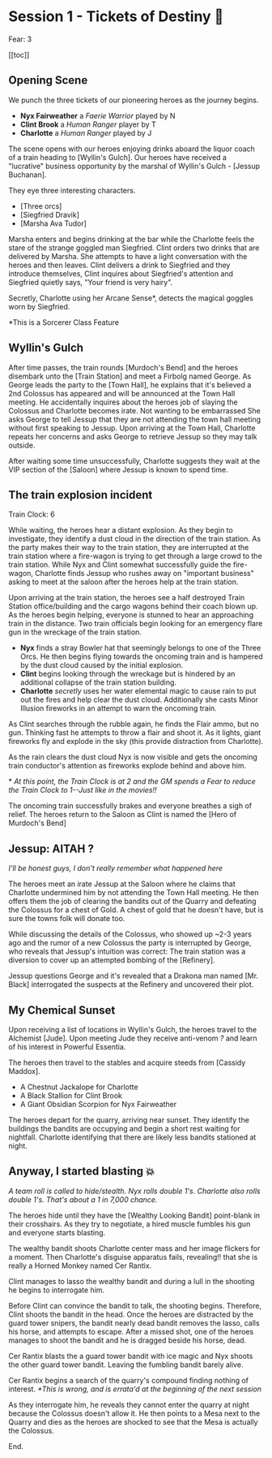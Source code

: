 <script setup>
import critical from '../critical.vue'
</script>

# Session 1 - Tickets of Destiny 🚂

Fear: 3

[[toc]]

## Opening Scene

We punch the three tickets of our pioneering heroes as the journey begins.

- **Nyx Fairweather** a _Faerie Warrior_ played by N
- **Clint Brook** a _Human Ranger_ player by T
- **Charlotte** a _Human Ranger_ played by J

The scene opens with our heroes enjoying drinks aboard the liquor coach of a train heading to [Wyllin's Gulch].  Our heroes have received a "lucrative" business opportunity by the marshal of Wyllin's Gulch - [Jessup Buchanan].

They eye three interesting characters.

- [Three orcs]
- [Siegfried Dravik]
- [Marsha Ava Tudor]

Marsha enters and begins drinking at the bar while the Charlotte feels the stare of the strange goggled man Siegfried.  Clint orders two drinks that are delivered by Marsha.  She attempts to have a light conversation with the heroes and then leaves.  Clint delivers a drink to Siegfried and they introduce themselves, Clint inquires about Siegfried's attention and Siegfried quietly says, "Your friend is very hairy".

Secretly, Charlotte using her Arcane Sense*, detects the magical goggles worn by Siegfried.

*This is a Sorcerer Class Feature

## Wyllin's Gulch

After time passes, the train rounds [Murdoch's Bend] and the heroes disembark unto the [Train Station] and meet a Firbolg named George.  As George leads the party to the [Town Hall], he explains that it's believed a 2nd Colossus has appeared and will be announced at the Town Hall meeting.  He accidentally inquires about the heroes job of slaying the Colossus and Charlotte becomes irate.  Not wanting to be embarrassed She asks George to tell Jessup that they are not attending the town hall meeting without first speaking to Jessup.  Upon arriving at the Town Hall, Charlotte repeats her concerns and asks George to retrieve Jessup so they may talk outside.

After waiting some time unsuccessfully, Charlotte suggests they wait at the VIP section of the [Saloon] where Jessup is known to spend time.

## The train explosion incident

Train Clock: 6

While waiting, the heroes hear a distant explosion.  As they begin to investigate, they identify a dust cloud in the direction of the train station.  As the party makes their way to the train station, they are interrupted at the train station where a fire-wagon is trying to get through a large crowd to the train station.  While Nyx and Clint somewhat successfully guide the fire-wagon, Charlotte finds Jessup who rushes away on "important business" asking to meet at the saloon after the heroes help at the train station.

Upon arriving at the train station, the heroes see a half destroyed Train Station office/building and the cargo wagons behind their coach blown up.  As the heroes begin helping, everyone is stunned to hear an approaching train in the distance.  Two train officials begin looking for an emergency flare gun in the wreckage of the train station.

- **Nyx** finds a stray Bowler hat<critical /> that seemingly belongs to one of the Three Orcs.  He then begins flying towards the oncoming train and is hampered by the dust cloud caused by the initial explosion.
- **Clint** begins looking through the wreckage but is hindered by an additional collapse of the train station building.
- **Charlotte** _secretly_ uses her water elemental magic to cause rain to put out the fires and help clear the dust cloud.  Additionally she casts Minor Illusion fireworks in an attempt to warn the oncoming train.

As Clint searches through the rubble again, he finds the Flair ammo, but no gun.  Thinking fast he attempts to throw a flair and shoot it.  As it lights, giant fireworks fly and explode in the sky (this provide distraction from Charlotte).

As the rain clears the dust cloud Nyx is now visible and gets the oncoming train conductor's attention as fireworks explode behind and above him.

\* *At this point, the Train Clock is at 2 and the GM spends a Fear to reduce the Train Clock to 1--Just like in the movies!!*

The oncoming train successfully brakes and everyone breathes a sigh of relief.  The heroes return to the Saloon as Clint is named the [Hero of Murdoch's Bend]

## Jessup: AITAH ?
_I'll be honest guys, I don't really remember what happened here_

The heroes meet an irate Jessup at the Saloon where he claims that Charlotte undermined him by not attending the Town Hall meeting.  He then offers them the job of clearing the bandits out of the Quarry and defeating the Colossus for a chest of Gold.  A chest of gold that he doesn't have, but is sure the towns folk will donate too.

While discussing the details of the Colossus, who showed up ~2-3 years ago and the rumor of a new Colossus the party is interrupted by George, who reveals that Jessup's intuition was correct: The train station was a diversion to cover up an attempted bombing of the [Refinery].

Jessup questions George and it's revealed that a Drakona man named [Mr. Black] interrogated the suspects at the Refinery and uncovered their plot.

## My Chemical Sunset

Upon receiving a list of locations in Wyllin's Gulch, the heroes travel to the Alchemist [Jude].  Upon meeting Jude they receive anti-venom <critical />_?_ and learn of his interest in Powerful Essentia.

The heroes then travel to the stables and acquire steeds from [Cassidy Maddox].

- A Chestnut Jackalope for Charlotte
- A Black Stallion for Clint Brook
- A Giant Obsidian Scorpion for Nyx Fairweather

The heroes depart for the quarry, arriving near sunset.  They identify the buildings the bandits are occupying and begin a short rest waiting for nightfall.  Charlotte identifying that there are likely less bandits stationed at night<critical />.

## Anyway, I started blasting 💥

_A team roll is called to hide/stealth.  Nyx rolls <critical /> double 1's.  Charlotte also rolls <critical /> double 1's.  That's about a 1 in 7,000 chance._

The heroes hide until they have the [Wealthy Looking Bandit] point-blank in their crosshairs.  As they try to negotiate, a hired muscle fumbles his gun and everyone starts blasting.

The wealthy bandit shoots Charlotte center mass and her image flickers for a moment.  Then Charlotte's disguise apparatus fails, revealing‼️ that she is really a Horned Monkey named Cer Rantix.

Clint manages to lasso the wealthy bandit and during a lull in the shooting he begins to interrogate him.

Before Clint can convince the bandit to talk, the shooting begins.  Therefore, Clint shoots the bandit in the head.  Once the heroes are distracted by the guard tower snipers, the bandit nearly dead bandit removes the lasso, calls his horse, and attempts to escape.  After a missed shot, one of the heroes manages to shoot the bandit and he is dragged beside his horse, dead.

Cer Rantix blasts the a guard tower bandit with ice magic and Nyx shoots the other guard tower bandit.  Leaving the fumbling bandit barely alive.

Cer Rantix begins a search of the quarry's compound <critical /> finding nothing of interest. _*This is wrong, and is errata'd at the beginning of the next session_

As they interrogate him, he reveals they cannot enter the quarry at night because the Colossus doesn't allow it.  He then points to a Mesa next to the Quarry and dies as the heroes are shocked to see that the Mesa is actually the Colossus.

End.
